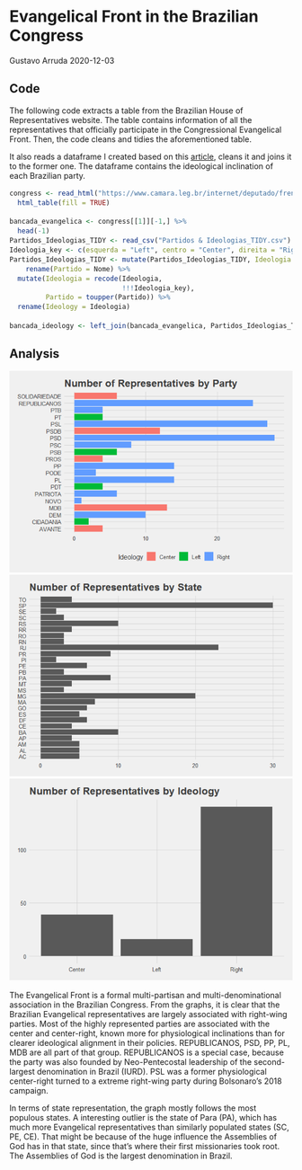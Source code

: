Evangelical Front in the Brazilian Congress
================
Gustavo Arruda
2020-12-03

## Code

The following code extracts a table from the Brazilian House of
Representatives website. The table contains information of all the
representatives that officially participate in the Congressional
Evangelical Front. Then, the code cleans and tidies the aforementioned
table.

It also reads a dataframe I created based on this
[article](https://congressoemfoco.uol.com.br/legislativo/direita-cresce-e-engole-o-centro-no-congresso-mais-fragmentado-da-historia/),
cleans it and joins it to the former one. The dataframe contains the
ideological inclination of each Brazilian party.

``` r
congress <- read_html("https://www.camara.leg.br/internet/deputado/frenteDetalhe.asp?id=54010") %>%
  html_table(fill = TRUE)

bancada_evangelica <- congress[[1]][-1,] %>%
  head(-1)
Partidos_Ideologias_TIDY <- read_csv("Partidos & Ideologias_TIDY.csv")
Ideologia_key <- c(esquerda = "Left", centro = "Center", direita = "Right")
Partidos_Ideologias_TIDY <- mutate(Partidos_Ideologias_TIDY, Ideologia = ifelse(is.na(Ideologia), "esquerda", Ideologia)) %>%
    rename(Partido = Nome) %>%
  mutate(Ideologia = recode(Ideologia, 
                            !!!Ideologia_key),
         Partido = toupper(Partido)) %>%
  rename(Ideology = Ideologia)

bancada_ideology <- left_join(bancada_evangelica, Partidos_Ideologias_TIDY)
```

## Analysis

![](scraping_files/figure-gfm/plots-1.png)<!-- -->![](scraping_files/figure-gfm/plots-2.png)<!-- -->![](scraping_files/figure-gfm/plots-3.png)<!-- -->

The Evangelical Front is a formal multi-partisan and
multi-denominational association in the Brazilian Congress. From the
graphs, it is clear that the Brazilian Evangelical representatives are
largely associated with right-wing parties. Most of the highly
represented parties are associated with the center and center-right,
known more for physiological inclinations than for clearer ideological
alignment in their policies. REPUBLICANOS, PSD, PP, PL, MDB are all part
of that group. REPUBLICANOS is a special case, because the party was
also founded by Neo-Pentecostal leadership of the second-largest
denomination in Brazil (IURD). PSL was a former physiological
center-right turned to a extreme right-wing party during Bolsonaro’s
2018 campaign.

In terms of state representation, the graph mostly follows the most
populous states. A interesting outlier is the state of Para (PA), which
has much more Evangelical representatives than similarly populated
states (SC, PE, CE). That might be because of the huge influence the
Assemblies of God has in that state, since that’s where their first
missionaries took root. The Assemblies of God is the largest
denomination in Brazil.
